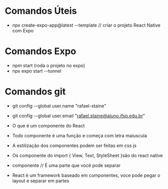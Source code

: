 # Comandos Úteis

- npx create-expo-app@latest --template // criar o projeto React Native com Expo

# Comandos Expo

- npm start (roda o projeto no expo)
- npx expo start --tunnel

# Comandos git

- git config --global user.name "rafael-staine"
- git config --global user.email "rafael.staine@aluno.ifsp.edu.br"

- O que é um componente do React

- Todo componente é uma função e começa com letra maiuscula

- A estilização dos componentes podem ser feitas em css js

- Os componente do import { View, Text, StyleSheet }são do react native

- componente // É uma parte que você pode separar

- React é um framework baseado em componentes, voce pode pegar o layout e separar em partes 
